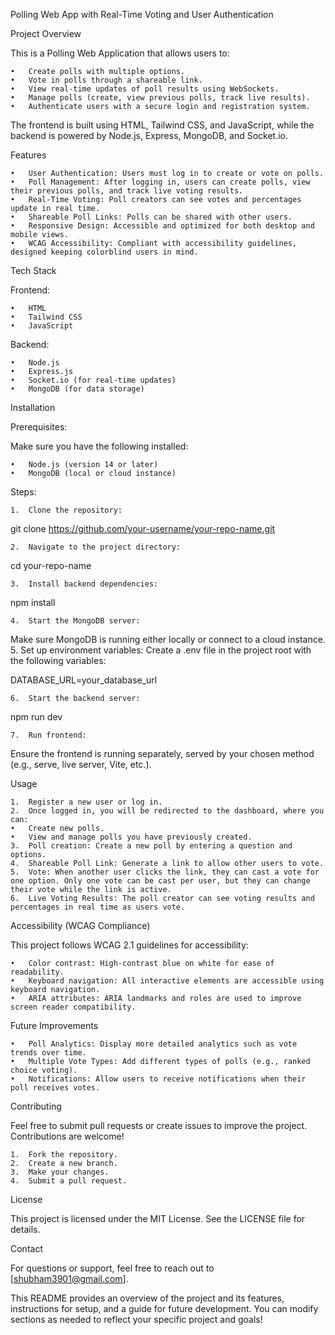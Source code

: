 Polling Web App with Real-Time Voting and User Authentication

Project Overview

This is a Polling Web Application that allows users to:

    •	Create polls with multiple options.
    •	Vote in polls through a shareable link.
    •	View real-time updates of poll results using WebSockets.
    •	Manage polls (create, view previous polls, track live results).
    •	Authenticate users with a secure login and registration system.

The frontend is built using HTML, Tailwind CSS, and JavaScript, while the backend is powered by Node.js, Express, MongoDB, and Socket.io.

Features

    •	User Authentication: Users must log in to create or vote on polls.
    •	Poll Management: After logging in, users can create polls, view their previous polls, and track live voting results.
    •	Real-Time Voting: Poll creators can see votes and percentages update in real time.
    •	Shareable Poll Links: Polls can be shared with other users.
    •	Responsive Design: Accessible and optimized for both desktop and mobile views.
    •	WCAG Accessibility: Compliant with accessibility guidelines, designed keeping colorblind users in mind.

Tech Stack

Frontend:

    •	HTML
    •	Tailwind CSS
    •	JavaScript

Backend:

    •	Node.js
    •	Express.js
    •	Socket.io (for real-time updates)
    •	MongoDB (for data storage)

Installation

Prerequisites:

Make sure you have the following installed:

    •	Node.js (version 14 or later)
    •	MongoDB (local or cloud instance)

Steps:

    1.	Clone the repository:

git clone https://github.com/your-username/your-repo-name.git

    2.	Navigate to the project directory:

cd your-repo-name

    3.	Install backend dependencies:

npm install

    4.	Start the MongoDB server:

Make sure MongoDB is running either locally or connect to a cloud instance. 5. Set up environment variables:
Create a .env file in the project root with the following variables:

DATABASE_URL=your_database_url

    6.	Start the backend server:

npm run dev

    7.	Run frontend:

Ensure the frontend is running separately, served by your chosen method (e.g., serve, live server, Vite, etc.).

Usage

    1.	Register a new user or log in.
    2.	Once logged in, you will be redirected to the dashboard, where you can:
    •	Create new polls.
    •	View and manage polls you have previously created.
    3.	Poll creation: Create a new poll by entering a question and options.
    4.	Shareable Poll Link: Generate a link to allow other users to vote.
    5.	Vote: When another user clicks the link, they can cast a vote for one option. Only one vote can be cast per user, but they can change their vote while the link is active.
    6.	Live Voting Results: The poll creator can see voting results and percentages in real time as users vote.

Accessibility (WCAG Compliance)

This project follows WCAG 2.1 guidelines for accessibility:

    •	Color contrast: High-contrast blue on white for ease of readability.
    •	Keyboard navigation: All interactive elements are accessible using keyboard navigation.
    •	ARIA attributes: ARIA landmarks and roles are used to improve screen reader compatibility.

Future Improvements

    •	Poll Analytics: Display more detailed analytics such as vote trends over time.
    •	Multiple Vote Types: Add different types of polls (e.g., ranked choice voting).
    •	Notifications: Allow users to receive notifications when their poll receives votes.

Contributing

Feel free to submit pull requests or create issues to improve the project. Contributions are welcome!

    1.	Fork the repository.
    2.	Create a new branch.
    3.	Make your changes.
    4.	Submit a pull request.

License

This project is licensed under the MIT License. See the LICENSE file for details.

Contact

For questions or support, feel free to reach out to [shubham3901@gmail.com].

This README provides an overview of the project and its features, instructions for setup, and a guide for future development. You can modify sections as needed to reflect your specific project and goals!
